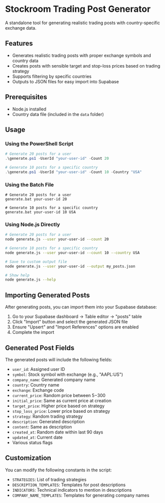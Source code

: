 # Stockroom Trading Post Generator

A standalone tool for generating realistic trading posts with country-specific exchange data.

## Features

- Generates realistic trading posts with proper exchange symbols and country data
- Creates posts with sensible target and stop-loss prices based on trading strategy
- Supports filtering by specific countries
- Outputs to JSON files for easy import into Supabase

## Prerequisites

- Node.js installed
- Country data file (included in the `data` folder)

## Usage

### Using the PowerShell Script

```powershell
# Generate 20 posts for a user
.\generate.ps1 -UserId "your-user-id" -Count 20

# Generate 10 posts for a specific country
.\generate.ps1 -UserId "your-user-id" -Count 10 -Country "USA"
```

### Using the Batch File

```batch
# Generate 20 posts for a user
generate.bat your-user-id 20

# Generate 10 posts for a specific country
generate.bat your-user-id 10 USA
```

### Using Node.js Directly

```bash
# Generate 20 posts for a user
node generate.js --user your-user-id --count 20

# Generate 10 posts for a specific country
node generate.js --user your-user-id --count 10 --country USA

# Save to custom output file
node generate.js --user your-user-id --output my_posts.json

# Show help
node generate.js --help
```

## Importing Generated Posts

After generating posts, you can import them into your Supabase database:

1. Go to your Supabase dashboard → Table editor → "posts" table
2. Click "Import" button and select the generated JSON file
3. Ensure "Upsert" and "Import References" options are enabled
4. Complete the import

## Generated Post Fields

The generated posts will include the following fields:

- `user_id`: Assigned user ID
- `symbol`: Stock symbol with exchange (e.g., "AAPL:US")
- `company_name`: Generated company name
- `country`: Country name
- `exchange`: Exchange code
- `current_price`: Random price between $5-$300
- `initial_price`: Same as current price at creation
- `target_price`: Higher price based on strategy
- `stop_loss_price`: Lower price based on strategy
- `strategy`: Random trading strategy
- `description`: Generated description
- `content`: Same as description
- `created_at`: Random date within last 90 days
- `updated_at`: Current date
- Various status flags

## Customization

You can modify the following constants in the script:

- `STRATEGIES`: List of trading strategies
- `DESCRIPTION_TEMPLATES`: Templates for post descriptions
- `INDICATORS`: Technical indicators to mention in descriptions
- `COMPANY_NAME_TEMPLATES`: Templates for generating company names 